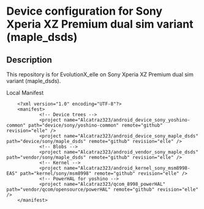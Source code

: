 Device configuration for Sony Xperia XZ Premium dual sim variant (maple_dsds)
========================================================

Description
-----------

This repository is for EvolutionX_elle on Sony Xperia XZ Premium dual sim variant (maple_dsds).

Local Manifest

        <?xml version="1.0" encoding="UTF-8"?>
        <manifest>
                <!-- Device trees -->
                <project name="Alcatraz323/android_device_sony_yoshino-common" path="device/sony/yoshino-common" remote="github" revision="elle" />
                <project name="Alcatraz323/android_device_sony_maple_dsds" path="device/sony/maple_dsds" remote="github" revision="elle" />
                <!-- Blobs -->
                <project name="Alcatraz323/android_vendor_sony_maple_dsds" path="vendor/sony/maple_dsds" remote="github" revision="elle" />
                <!-- Kernel -->
                <project name="Alcatraz323/android_kernel_sony_msm8998-EAS" path="kernel/sony/msm8998" remote="github" revision="elle" />
                <!-- PowerHAL for yoshino -->
                <project name="Alcatraz323/qcom_8998_powerHAL" path="vendor/qcom/opensource/powerHAL" remote="github" revision="elle" />
        </manifest>
